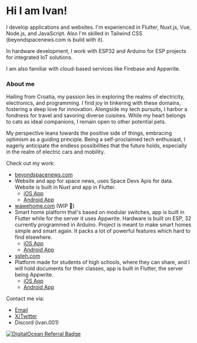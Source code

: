 # Hi I am Ivan!

I develop applications and websites. I'm experienced in Flutter, Nuxt.js, Vue, Node.js, and JavaScript. Also I'm skilled in Tailwind CSS (beyondspacenews.com is build with it).

In hardware development, I work with ESP32 and Arduino for ESP projects for integrated IoT solutions.

I am also familiar with cloud-based services like Firebase and Appwrite.

### About me
Hailing from Croatia, my passion lies in exploring the realms of electricity, electronics, and programming. I find joy in tinkering with these domains, fostering a deep love for innovation. Alongside my tech pursuits, I harbor a fondness for travel and savoring diverse cuisines. While my heart belongs to cats as ideal companions, I remain open to other potential pets.

My perspective leans towards the positive side of things, embracing optimism as a guiding principle. Being a self-proclaimed tech enthusiast, I eagerly anticipate the endless possibilities that the future holds, especially in the realm of electric cars and mobility.

Check out my work:
- [beyondspacenews.com](https://beyondspacenews.com/)
- Website and app for space news, uses Space Devs Apis for data. Website is built in Nuxt and app in Flutter. 
    - [iOS App](https://beyondspacenews.com/ios)
    - [Android App](https://beyondspacenews.com/android)
- [wawehome.com](https://wawehome.com/) (WIP 🚧)
- Smart home platform that's based on modular switches, app is built in Flutter while for the server it uses Appwrite. Hardware is built on ESP, 32 currently programmed in Arduino. Project is meant to make smart homes simple and smart again. It packs a lot of powerful features which hard to find elsewhere.
    - [iOS App](https://apps.apple.com/app/wawe-home/id6471295872)
    - [Android App](https://play.google.com/store/apps/details?id=com.wawehome.app)
- [ssteh.com](https://ssteh.com/)
- Platform made for students of high schools, where they can share, and I will hold documents for their classes, app is built in Flutter, the server being Appwrite.
   - [iOS App](https://apps.apple.com/hr/app/ssteh/id6444681703)
   - [Android App](https://play.google.com/store/apps/details?id=com.beyondspacenews.ssteh&pli=1)

Contact me via:
- [Email](mailto:ivan@wawehome.com)
- [X/Twitter](https://x.com/the_ivan0/)
- Discord (ivan.001)

[![DigitalOcean Referral Badge](https://web-platforms.sfo2.cdn.digitaloceanspaces.com/WWW/Badge%201.svg)](https://www.digitalocean.com/?refcode=b195da07ac0e&utm_campaign=Referral_Invite&utm_medium=Referral_Program&utm_source=badge)
